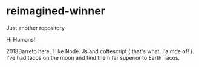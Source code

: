 # reimagined-winner
Just  another repository



Hi Humans!

2018Barreto here, I like Node. Js and coffescript ( that's what. I'a mde of! ). I've had tacos on the moon and find them far superior to Earth Tacos.

